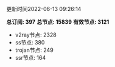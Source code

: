 更新时间2022-06-13 09:26:14

**总订阅: 397**
**总节点: 15839**
**有效节点: 3121**
- v2ray节点: 2328
- ss节点: 380
- trojan节点: 249
- ssr节点: 164

